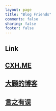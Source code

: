```yaml
---
layout: page
title: "Blog Friends"
comments: false
sharing: false
footer: false
---
```


<div id="blog-archives">
	<h2>Link</h2>
	<article>
		<h1>
			<a href="http://cxh.me/" target="_blank">CXH.ME</a>
		</h1>
	</article>
	<article>
		<h1>
			<a href="http://www.yiguid.com/" target="_blank">大顾的博客</a>
		</h1>
	</article>
	<article>
		<h1>
			<a href="http://blog.tomsheep.net/" target="_blank">言之有误</a>
		</h1>
	</article>
</div>
